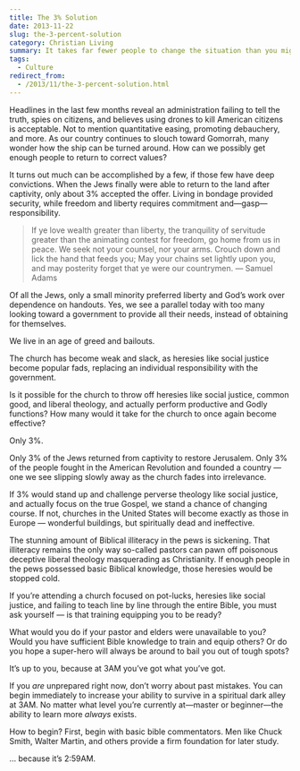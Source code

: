 ```yaml
---
title: The 3% Solution
date: 2013-11-22
slug: the-3-percent-solution
category: Christian Living
summary: It takes far fewer people to change the situation than you might think.
tags: 
  - Culture
redirect_from:
  - /2013/11/the-3-percent-solution.html
---
```




Headlines in the last few months reveal an administration failing to
tell the truth, spies on citizens, and believes using drones to kill
American citizens is acceptable. Not to mention quantitative easing,
promoting debauchery,
and more. As our country continues to slouch toward Gomorrah, many
wonder how the ship can be turned around. How can we possibly get enough
people to return to correct values?

It turns out much can be accomplished by a few, if those few have deep
convictions. When the Jews finally were able to return to the land after
captivity, only about 3% accepted the offer. Living in bondage provided
security, while freedom and liberty requires commitment
and—gasp—responsibility.

> If ye love wealth greater than liberty, the tranquility of servitude
> greater than the animating contest for freedom, go home from us in
> peace. We seek not your counsel, nor your arms. Crouch down and lick
> the hand that feeds you; May your chains set lightly upon you, and may
> posterity forget that ye were our countrymen. — Samuel Adams

Of all the Jews, only a small minority preferred liberty and God’s work
over dependence on handouts. Yes, we see a parallel today with too many
looking toward a government to provide all their needs, instead of
obtaining for themselves.

We live in an age of greed and bailouts.

The church has become weak and slack, as heresies like social justice
become popular fads, replacing an individual responsibility with the
government.

Is it possible for the church to throw off heresies like social justice,
common good, and liberal theology,
and actually perform productive and Godly functions? How many would it
take for the church to once again become effective?

Only 3%.

Only 3% of the Jews returned from captivity to restore Jerusalem. Only
3% of the people fought in the American Revolution and founded a country
— one we see slipping slowly away as the church fades into irrelevance.

If 3% would stand up and challenge perverse theology like social
justice, and actually focus on the true Gospel, we stand a chance of
changing course. If not, churches in the United States will become
exactly as those in Europe — wonderful buildings, but spiritually dead
and ineffective.

The stunning amount of Biblical illiteracy in the pews is sickening.
That illiteracy remains the only way so-called pastors can pawn off
poisonous deceptive liberal theology masquerading as Christianity. If
enough people in the pews possessed basic Biblical knowledge, those
heresies would be stopped cold.

If you’re attending a church focused on pot-lucks, heresies like social
justice, and failing to teach line by line through the entire Bible, you
must ask yourself — is that training equipping you to be ready?

What would you do if your pastor and elders were unavailable to you?
Would you have sufficient Bible knowledge to train and equip others?
Or do you hope a super-hero will always be around to
bail you out of tough spots?

It’s up to you, because at 3AM you’ve got what you’ve got.

If you *are* unprepared right now, don’t worry about past mistakes. You
can begin immediately to increase your ability to survive in a spiritual
dark alley at 3AM. No matter what level you’re currently at—master or
beginner—the ability to learn more *always* exists.

How to begin? First, begin with basic bible commentators.
Men like Chuck Smith, Walter Martin, and others provide a firm
foundation for later study.

… because it’s 2:59AM.
